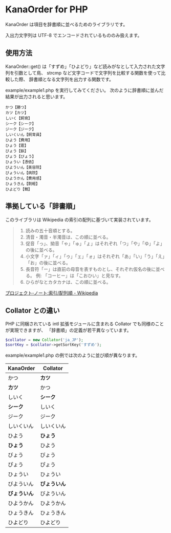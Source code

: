 KanaOrder for PHP
================================================================

KanaOrder は項目を辞書順に並べるためのライブラリです。

入出力文字列は UTF-8 でエンコードされているもののみ扱えます。


使用方法
----------------------------------------------------------------

KanaOrder::get() は「すずめ」「ひよどり」など読みがなとして入力された文字列を引数として鳥、
strcmp など文字コードで文字列を比較する関数を使って比較した際、
辞書順となる文字列を出力する関数です。

example/example1.php を実行してみてください。
次のように辞書順に並んだ結果が出力されると思います。

```
かつ【勝つ】
カツ【カツ】
しいく【飼育】
シーク【シーク】
ジーク【ジーク】
しいくいん【飼育員】
ひよう【費用】
ひょう【雹】
びょう【鋲】
ぴょう【ぴょう】
ひょうい【憑依】
びよういん【美容院】
びょういん【病院】
ひようかん【費用感】
ひょうきん【剽軽】
ひよどり【鵯】
```


準拠している「辞書順」
----------------------------------------------------------------

このライブラリは Wikipedia の索引の配列に基づいて実装されています。

> 1. 読みの五十音順とする。
> 2. 清音・濁音・半濁音は、この順に並べる。
> 3. 促音「っ」、拗音「ゃ」「ゅ」「ょ」はそれぞれ「つ」「や」「ゆ」「よ」の後に並べる。
> 4. 小文字「ァ」「ィ」「ゥ」「ェ」「ォ」はそれぞれ「あ」「い」「う」「え」「お」の後に並べる。
> 5. 長音符「ー」は直前の母音を表すものとし、それぞれ仮名の後に並べる。
>     例: 「コーヒー」は「こおひい」と見なす。
> 6. ひらがなとカタカナは、この順に並べる。

[プロジェクト‐ノート:索引/配列順 - Wikipedia](http://ja.wikipedia.org/wiki/%E3%83%97%E3%83%AD%E3%82%B8%E3%82%A7%E3%82%AF%E3%83%88%E2%80%90%E3%83%8E%E3%83%BC%E3%83%88:%E7%B4%A2%E5%BC%95/%E9%85%8D%E5%88%97%E9%A0%86)


Collator との違い
----------------------------------------------------------------

PHP に同梱されている intl 拡張モジュールに含まれる Collator でも同様のことが実現できますが、
「辞書順」の定義が若干異なっています。

```PHP
$collator = new Collator('ja_JP');
$sortKey = $collator->getSortKey('すずめ');
```

example/example1.php の例では次のように並び順が異なります。

| KanaOrder  | Collator   |
|------------|------------|
| かつ       | **カツ**       |
| **カツ**       | かつ       |
| しいく     | **シーク**     |
| **シーク**     | しいく     |
| ジーク     | ジーク     |
| しいくいん | しいくいん |
| ひよう     | **ひょう**     |
| **ひょう**     | ひよう     |
| びょう     | びょう     |
| ぴょう     | ぴょう     |
| ひょうい   | ひょうい   |
| びよういん | **びょういん** |
| **びょういん** | びよういん |
| ひようかん | ひようかん |
| ひょうきん | ひょうきん |
| ひよどり   | ひよどり   |
